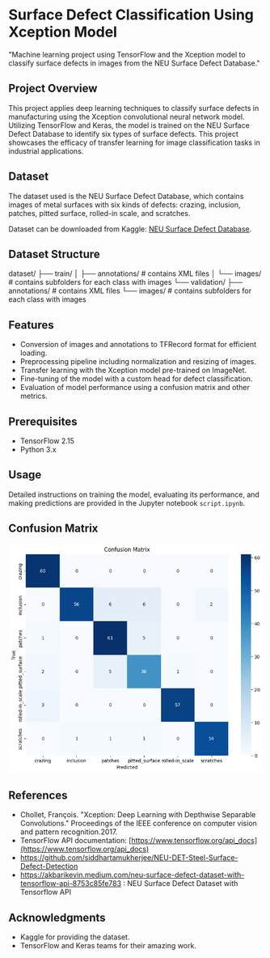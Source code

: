 # Surface Defect Classification Using Xception Model
"Machine learning project using TensorFlow and the Xception model to classify surface defects in images from the NEU Surface Defect Database."

## Project Overview

This project applies deep learning techniques to classify surface defects in manufacturing using the Xception convolutional neural network model. Utilizing TensorFlow and Keras, the model is trained on the NEU Surface Defect Database to identify six types of surface defects. This project showcases the efficacy of transfer learning for image classification tasks in industrial applications.

## Dataset

The dataset used is the NEU Surface Defect Database, which contains images of metal surfaces with six kinds of defects: crazing, inclusion, patches, pitted surface, rolled-in scale, and scratches.

Dataset can be downloaded from Kaggle: [NEU Surface Defect Database](https://www.kaggle.com/datasets/kaustubhdikshit/neu-surface-defect-database).

## Dataset Structure

dataset/
├── train/
│   ├── annotations/ # contains XML files
│   └── images/      # contains subfolders for each class with images
└── validation/
    ├── annotations/ # contains XML files
    └── images/      # contains subfolders for each class with images


## Features

- Conversion of images and annotations to TFRecord format for efficient loading.
- Preprocessing pipeline including normalization and resizing of images.
- Transfer learning with the Xception model pre-trained on ImageNet.
- Fine-tuning of the model with a custom head for defect classification.
- Evaluation of model performance using a confusion matrix and other metrics.

## Prerequisites

- TensorFlow 2.15
- Python 3.x

## Usage

Detailed instructions on training the model, evaluating its performance, and making predictions are provided in the Jupyter notebook `script.ipynb`.


## Confusion Matrix

![Confusion Matrix](images/confusion_matrix.png)

## References

- Chollet, François. "Xception: Deep Learning with Depthwise Separable Convolutions." Proceedings of the IEEE conference on computer vision and pattern recognition.2017.
- TensorFlow API documentation: [https://www.tensorflow.org/api_docs](https://www.tensorflow.org/api_docs)
- https://github.com/siddhartamukherjee/NEU-DET-Steel-Surface-Defect-Detection
- https://akbarikevin.medium.com/neu-surface-defect-dataset-with-tensorflow-api-8753c85fe783 : NEU Surface Defect Dataset with Tensorflow API


## Acknowledgments

- Kaggle for providing the dataset.
- TensorFlow and Keras teams for their amazing work.

